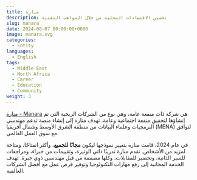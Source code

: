 ```yaml
---
title: منارة
description: تحسين الاقتصادات المحلية من خلال المواهب التقنية
slug: manara
date: 2024-08-07 00:00:00+0000
image: manara.svg
categories:
  - Entity
languages:
  - English
tags:
  - Middle East
  - North Africa
  - Career
  - Education
  - Community
weight: 3
---
```


[منارة - Manara](https://manara.tech/) هي شركة ذات منفعة عامة، وهي نوع من الشركات الربحية التي تم إنشاؤها لتحقيق منفعة اجتماعية وعامة. تهدف منارة إلى إنشاء منصة تدعم مهندسي البرمجيات وعلماء البيانات من منطقة الشرق الأوسط وشمال أفريقيا (MENA) لتوافق مع سوق العمل العالمي.

في عام 2024، قامت منارة بتغيير نموذجها ليكون **مجانًا للجميع**، وأكثر انفتاحًا، ومتاحة لمزيد من الأشخاص. تقدم منارة تدريبًا ذاتي الوتيرة، وتقييمات من خبراء، ومراجعات للسير الذاتية، وتحضير للمقابلات، وكلها مصممة من قبل مهندسين ذوي خبرة. تهدف الخدمة المجانية إلى رفع مهارات التكنولوجيا وتوفير فرص عمل مع أفضل الشركات العالمية.

